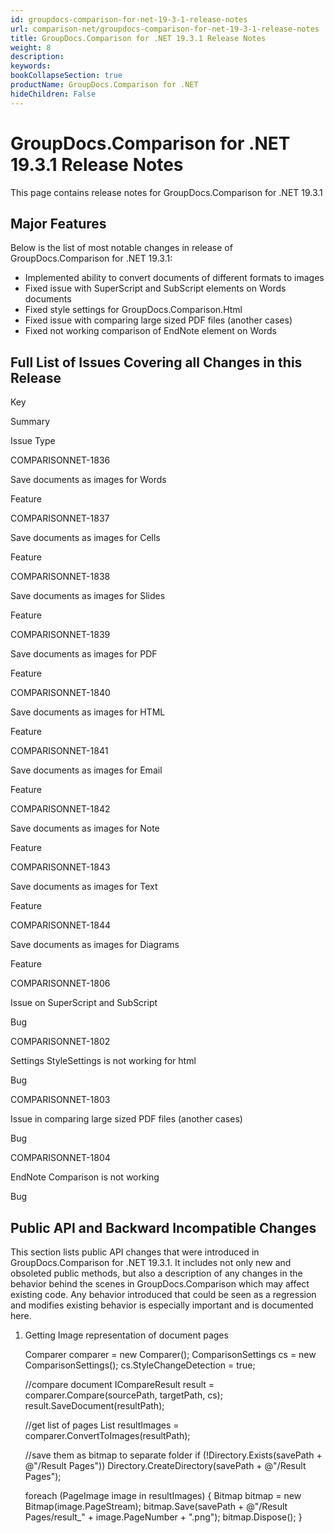 ```yaml
---
id: groupdocs-comparison-for-net-19-3-1-release-notes
url: comparison-net/groupdocs-comparison-for-net-19-3-1-release-notes
title: GroupDocs.Comparison for .NET 19.3.1 Release Notes
weight: 8
description: 
keywords: 
bookCollapseSection: true
productName: GroupDocs.Comparison for .NET
hideChildren: False
---
```


# GroupDocs.Comparison for .NET 19.3.1 Release Notes

This page contains release notes for GroupDocs.Comparison for .NET 19.3.1

## Major Features

Below is the list of most notable changes in release of GroupDocs.Comparison for .NET 19.3.1:

*   Implemented ability to convert documents of different formats to images
*   Fixed issue with SuperScript and SubScript elements on Words documents
*   Fixed style settings for GroupDocs.Comparison.Html
*   Fixed issue with comparing large sized PDF files (another cases)
*   Fixed not working comparison of EndNote element on Words

## Full List of Issues Covering all Changes in this Release

Key

Summary

Issue Type

COMPARISONNET-1836

Save documents as images for Words

Feature

COMPARISONNET-1837

Save documents as images for Cells

Feature

COMPARISONNET-1838

Save documents as images for Slides

Feature

COMPARISONNET-1839

Save documents as images for PDF

Feature

COMPARISONNET-1840

Save documents as images for HTML

Feature

COMPARISONNET-1841

Save documents as images for Email

Feature

COMPARISONNET-1842

Save documents as images for Note

Feature

COMPARISONNET-1843

Save documents as images for Text

Feature

COMPARISONNET-1844

Save documents as images for Diagrams

Feature

COMPARISONNET-1806

Issue on SuperScript and SubScript

Bug

COMPARISONNET-1802

Settings StyleSettings is not working for html

Bug

COMPARISONNET-1803

Issue in comparing large sized PDF files (another cases)

Bug

COMPARISONNET-1804

EndNote Comparison is not working

Bug

## Public API and Backward Incompatible Changes

This section lists public API changes that were introduced in GroupDocs.Comparison for .NET 19.3.1. It includes not only new and obsoleted public methods, but also a description of any changes in the behavior behind the scenes in GroupDocs.Comparison which may affect existing code. Any behavior introduced that could be seen as a regression and modifies existing behavior is especially important and is documented here.

1.  Getting Image representation of document pages
    
    Comparer comparer = new Comparer();
    ComparisonSettings cs = new ComparisonSettings();
    cs.StyleChangeDetection = true;
     
     
    //compare document
    ICompareResult result = comparer.Compare(sourcePath, targetPath, cs);
    result.SaveDocument(resultPath);
     
     
    //get list of pages
    List<PageImage> resultImages = comparer.ConvertToImages(resultPath);
     
     
    //save them as bitmap to separate folder
    if (!Directory.Exists(savePath + @"/Result Pages")) 
       Directory.CreateDirectory(savePath + @"/Result Pages");
     
     
    foreach (PageImage image in resultImages)
    { 
         Bitmap bitmap = new Bitmap(image.PageStream); 
         bitmap.Save(savePath + @"/Result Pages/result\_" + image.PageNumber + ".png"); 
         bitmap.Dispose(); 
    }
